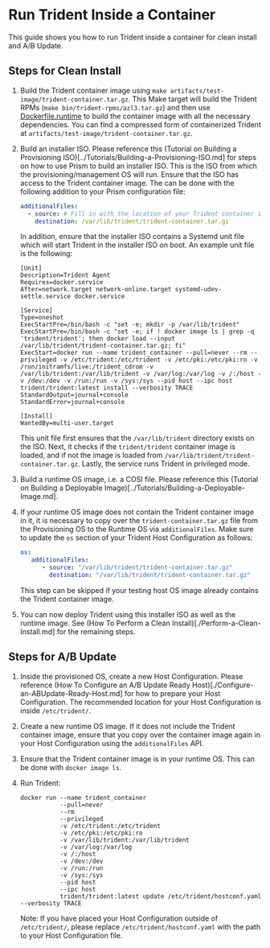 
# Run Trident Inside a Container

This guide shows you how to run Trident inside a container for clean install and
A/B Update.

## Steps for Clean Install

1. Build the Trident container image using `make
   artifacts/test-image/trident-container.tar.gz`. This Make target will build
   the Trident RPMs (`make bin/trident-rpms/azl3.tar.gz`) and then use
   [Dockerfile.runtime](../Dockerfile.runtime) to build the container image with
   all the necessary dependencies. You can find a compressed form of
   containerized Trident at `artifacts/test-image/trident-container.tar.gz`.

2. Build an installer ISO. Please reference this (Tutorial on Building a
   Provisioning ISO)[../Tutorials/Building-a-Provisioning-ISO.md] for steps on
   how to use Prism to build an installer ISO. This is the ISO from which the
   provisioning/management OS will run. Ensure that the ISO has access to the
   Trident container image. The can be done with the following addition to your
   Prism configuration file:

    ```yaml
    additionalFiles:
      - source: # Fill in with the location of your Trident container image
        destination: /var/lib/trident/trident-container.tar.gz
    ```

   In addition, ensure that the installer ISO contains a Systemd unit file which
   will start Trident in the installer ISO on boot. An example unit file is the
   following:

    ```systemd
    [Unit]
    Description=Trident Agent
    Requires=docker.service
    After=network.target network-online.target systemd-udev-settle.service docker.service

    [Service]
    Type=oneshot
    ExecStartPre=/bin/bash -c "set -e; mkdir -p /var/lib/trident"
    ExecStartPre=/bin/bash -c "set -e; if ! docker image ls | grep -q 'trident/trident'; then docker load --input /var/lib/trident/trident-container.tar.gz; fi"
    ExecStart=docker run --name trident_container --pull=never --rm --privileged -v /etc/trident:/etc/trident -v /etc/pki:/etc/pki:ro -v /run/initramfs/live:/trident_cdrom -v /var/lib/trident:/var/lib/trident -v /var/log:/var/log -v /:/host -v /dev:/dev -v /run:/run -v /sys:/sys --pid host --ipc host trident/trident:latest install --verbosity TRACE
    StandardOutput=journal+console
    StandardError=journal+console

    [Install]
    WantedBy=multi-user.target
    ```

    This unit file first ensures that the `/var/lib/trident` directory exists on
    the ISO. Next, it checks if the `trident/trident` container image is loaded,
    and if not the image is loaded from
    `/var/lib/trident/trident-container.tar.gz`. Lastly, the service runs
    Trident in privileged mode.

3. Build a runtime OS image, i.e. a COSI file. Please reference this (Tutorial
   on Building a Deployable Image)[../Tutorials/Building-a-Deployable-Image.md].

4. If your runtime OS image does not contain the Trident container image in it,
   it is necessary to copy over the `trident-container.tar.gz` file from the
   Provisioning OS to the Runtime OS via `additionalFiles`. Make sure to update
   the `os` section of your Trident Host Configuration as follows:

   ```yaml
   os:
      additionalFiles:
         - source: "/var/lib/trident/trident-container.tar.gz"
           destination: "/var/lib/trident/trident-container.tar.gz"
   ```

   This step can be skipped if your testing host OS image already contains the
   Trident container image.

5. You can now deploy Trident using this installer ISO as well as the runtime
   image. See (How To Perform a Clean Install)[./Perform-a-Clean-Install.md] for
   the remaining steps.

## Steps for A/B Update

1. Inside the provisioned OS, create a new Host Configuration. Please reference
   (How To Configure an A/B Update Ready
   Host)[./Configure-an-ABUpdate-Ready-Host.md] for how to prepare your Host
   Configuration. The recommended location for your Host Configuration is inside
   `/etc/trident/`.

2. Create a new runtime OS image. If it does not include the Trident container
   image, ensure that you copy over the container image again in your Host
   Configuration using the `additionalFiles` API.

3. Ensure that the Trident container image is in your runtime OS. This can be
   done with `docker image ls`.

4. Run Trident:

   ```docker
   docker run --name trident_container 
              --pull=never 
              --rm 
              --privileged 
              -v /etc/trident:/etc/trident 
              -v /etc/pki:/etc/pki:ro 
              -v /var/lib/trident:/var/lib/trident 
              -v /var/log:/var/log 
              -v /:/host 
              -v /dev:/dev 
              -v /run:/run 
              -v /sys:/sys 
              --pid host 
              --ipc host 
              trident/trident:latest update /etc/trident/hostconf.yaml --verbosity TRACE
   ```

   Note: If you have placed your Host Configuration outside of `/etc/trident/`,
   please replace `/etc/trident/hostconf.yaml` with the path to your Host
   Configuration file.
